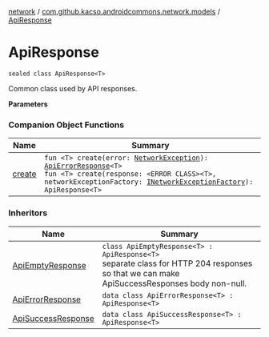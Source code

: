 [network](../../index.md) / [com.github.kacso.androidcommons.network.models](../index.md) / [ApiResponse](.)

# ApiResponse

`sealed class ApiResponse<T>`

Common class used by API responses.

**Parameters**



### Companion Object Functions

| Name | Summary |
|---|---|
| [create](create.md) | `fun <T> create(error: `[`NetworkException`](../../com.github.kacso.androidcommons.network.exceptions/-network-exception/index.md)`): `[`ApiErrorResponse`](../-api-error-response/index.md)`<T>`<br>`fun <T> create(response: <ERROR CLASS><T>, networkExceptionFactory: `[`INetworkExceptionFactory`](../../com.github.kacso.androidcommons.network.factories/-i-network-exception-factory/index.md)`): ApiResponse<T>` |

### Inheritors

| Name | Summary |
|---|---|
| [ApiEmptyResponse](../-api-empty-response/index.md) | `class ApiEmptyResponse<T> : ApiResponse<T>`<br>separate class for HTTP 204 responses so that we can make ApiSuccessResponses body non-null. |
| [ApiErrorResponse](../-api-error-response/index.md) | `data class ApiErrorResponse<T> : ApiResponse<T>` |
| [ApiSuccessResponse](../-api-success-response/index.md) | `data class ApiSuccessResponse<T> : ApiResponse<T>` |
